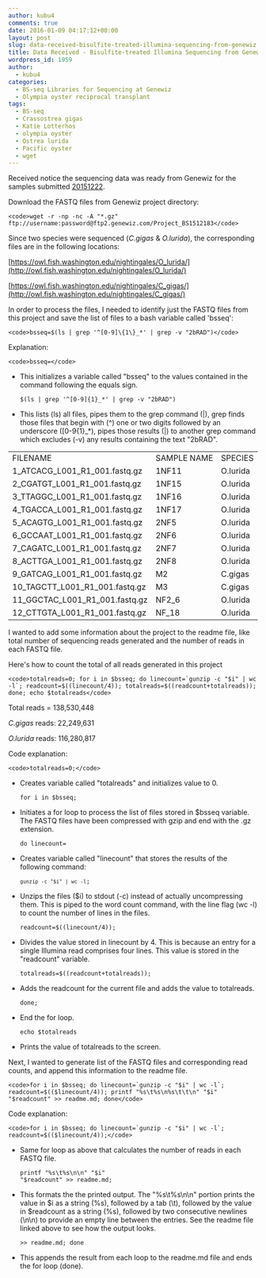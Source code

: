 ```yaml
---
author: kubu4
comments: true
date: 2016-01-09 04:17:12+00:00
layout: post
slug: data-received-bisulfite-treated-illumina-sequencing-from-genewiz
title: Data Received - Bisulfite-treated Illumina Sequencing from Genewiz
wordpress_id: 1959
author:
  - kubu4
categories:
  - BS-seq Libraries for Sequencing at Genewiz
  - Olympia oyster reciprocal transplant
tags:
  - BS-seq
  - Crassostrea gigas
  - Katie Lotterhos
  - olympia oyster
  - Ostrea lurida
  - Pacific oyster
  - wget
---
```


Received notice the sequencing data was ready from Genewiz for the samples submitted [20151222](2015/12/22/sample-submission-bs-seq-library-pool-to-genewiz.html).

Download the FASTQ files from Genewiz project directory:


    
    <code>wget -r -np -nc -A "*.gz" ftp://username:password@ftp2.genewiz.com/Project_BS1512183</code>



Since two species were sequenced (_C.gigas_ & _O.lurida_), the corresponding files are in the following locations:

[https://owl.fish.washington.edu/nightingales/O_lurida/](http://owl.fish.washington.edu/nightingales/O_lurida/)

[https://owl.fish.washington.edu/nightingales/C_gigas/](http://owl.fish.washington.edu/nightingales/C_gigas/)



In order to process the files, I needed to identify just the FASTQ files from this project and save the list of files to a bash variable called 'bsseq':


    
    <code>bsseq=$(ls | grep '^[0-9]\{1\}_*' | grep -v "2bRAD")</code>



Explanation:


    
    <code>bsseq=</code>







  * This initializes a variable called "bsseq" to the values contained in the command following the equals sign.




    
    <code>$(ls | grep '^[0-9]\{1\}_*' | grep -v "2bRAD")</code>







  * This lists (ls) all files, pipes them to the grep command (|), grep finds those files that begin with (^) one or two digits followed by an underscore ([0-9{1}_*), pipes those results (|) to another grep command which excludes (-v) any results containing the text "2bRAD".





<table cellpadding="0" cellspacing="0" border="0" dir="ltr" > 
<tbody >
<tr >

<td data-sheets-value="[null,2,"1_ATCACG_L001_R1_001.fastq.gz"]" >FILENAME
</td>

<td data-sheets-value="[null,2,"1_ATCACG_L001_R1_001.fastq.gz"]" >SAMPLE NAME
</td>

<td data-sheets-value="[null,2,"1_ATCACG_L001_R1_001.fastq.gz"]" >SPECIES
</td>
</tr>
<tr >

<td data-sheets-value="[null,2,"1_ATCACG_L001_R1_001.fastq.gz"]" >1_ATCACG_L001_R1_001.fastq.gz
</td>

<td data-sheets-value="[null,2,"1_ATCACG_L001_R1_001.fastq.gz"]" >1NF11
</td>

<td data-sheets-value="[null,2,"1_ATCACG_L001_R1_001.fastq.gz"]" >O.lurida
</td>
</tr>
<tr >

<td data-sheets-value="[null,2,"2_CGATGT_L001_R1_001.fastq.gz"]" >2_CGATGT_L001_R1_001.fastq.gz
</td>

<td data-sheets-value="[null,2,"2_CGATGT_L001_R1_001.fastq.gz"]" >1NF15
</td>

<td data-sheets-value="[null,2,"2_CGATGT_L001_R1_001.fastq.gz"]" >O.lurida
</td>
</tr>
<tr >

<td data-sheets-value="[null,2,"3_TTAGGC_L001_R1_001.fastq.gz"]" >3_TTAGGC_L001_R1_001.fastq.gz
</td>

<td data-sheets-value="[null,2,"3_TTAGGC_L001_R1_001.fastq.gz"]" >1NF16
</td>

<td data-sheets-value="[null,2,"3_TTAGGC_L001_R1_001.fastq.gz"]" >O.lurida
</td>
</tr>
<tr >

<td data-sheets-value="[null,2,"4_TGACCA_L001_R1_001.fastq.gz"]" >4_TGACCA_L001_R1_001.fastq.gz
</td>

<td data-sheets-value="[null,2,"4_TGACCA_L001_R1_001.fastq.gz"]" >1NF17
</td>

<td data-sheets-value="[null,2,"4_TGACCA_L001_R1_001.fastq.gz"]" >O.lurida
</td>
</tr>
<tr >

<td data-sheets-value="[null,2,"5_ACAGTG_L001_R1_001.fastq.gz"]" >5_ACAGTG_L001_R1_001.fastq.gz
</td>

<td data-sheets-value="[null,2,"5_ACAGTG_L001_R1_001.fastq.gz"]" >2NF5
</td>

<td data-sheets-value="[null,2,"5_ACAGTG_L001_R1_001.fastq.gz"]" >O.lurida
</td>
</tr>
<tr >

<td data-sheets-value="[null,2,"6_GCCAAT_L001_R1_001.fastq.gz"]" >6_GCCAAT_L001_R1_001.fastq.gz
</td>

<td data-sheets-value="[null,2,"6_GCCAAT_L001_R1_001.fastq.gz"]" >2NF6
</td>

<td data-sheets-value="[null,2,"6_GCCAAT_L001_R1_001.fastq.gz"]" >O.lurida
</td>
</tr>
<tr >

<td data-sheets-value="[null,2,"7_CAGATC_L001_R1_001.fastq.gz"]" >7_CAGATC_L001_R1_001.fastq.gz
</td>

<td data-sheets-value="[null,2,"7_CAGATC_L001_R1_001.fastq.gz"]" >2NF7
</td>

<td data-sheets-value="[null,2,"7_CAGATC_L001_R1_001.fastq.gz"]" >O.lurida
</td>
</tr>
<tr >

<td data-sheets-value="[null,2,"8_ACTTGA_L001_R1_001.fastq.gz"]" >8_ACTTGA_L001_R1_001.fastq.gz
</td>

<td data-sheets-value="[null,2,"8_ACTTGA_L001_R1_001.fastq.gz"]" >2NF8
</td>

<td data-sheets-value="[null,2,"8_ACTTGA_L001_R1_001.fastq.gz"]" >O.lurida
</td>
</tr>
<tr >

<td data-sheets-value="[null,2,"9_GATCAG_L001_R1_001.fastq.gz"]" >9_GATCAG_L001_R1_001.fastq.gz
</td>

<td data-sheets-value="[null,2,"9_GATCAG_L001_R1_001.fastq.gz"]" >M2
</td>

<td data-sheets-value="[null,2,"9_GATCAG_L001_R1_001.fastq.gz"]" >C.gigas
</td>
</tr>
<tr >

<td data-sheets-value="[null,2,"10_TAGCTT_L001_R1_001.fastq.gz"]" >10_TAGCTT_L001_R1_001.fastq.gz
</td>

<td data-sheets-value="[null,2,"10_TAGCTT_L001_R1_001.fastq.gz"]" >M3
</td>

<td data-sheets-value="[null,2,"10_TAGCTT_L001_R1_001.fastq.gz"]" >C.gigas
</td>
</tr>
<tr >

<td data-sheets-value="[null,2,"11_GGCTAC_L001_R1_001.fastq.gz"]" >11_GGCTAC_L001_R1_001.fastq.gz
</td>

<td data-sheets-value="[null,2,"11_GGCTAC_L001_R1_001.fastq.gz"]" >NF2_6
</td>

<td data-sheets-value="[null,2,"11_GGCTAC_L001_R1_001.fastq.gz"]" >O.lurida
</td>
</tr>
<tr >

<td data-sheets-value="[null,2,"12_CTTGTA_L001_R1_001.fastq.gz"]" >12_CTTGTA_L001_R1_001.fastq.gz
</td>

<td data-sheets-value="[null,2,"12_CTTGTA_L001_R1_001.fastq.gz"]" >NF_18
</td>

<td data-sheets-value="[null,2,"12_CTTGTA_L001_R1_001.fastq.gz"]" >O.lurida
</td>
</tr>
</tbody>
</table>



I wanted to add some information about the project to the readme file, like total number of sequencing reads generated and the number of reads in each FASTQ file.

Here's how to count the total of all reads generated in this project


    
    <code>totalreads=0; for i in $bsseq; do linecount=`gunzip -c "$i" | wc -l`; readcount=$((linecount/4)); totalreads=$((readcount+totalreads)); done; echo $totalreads</code>



Total reads = 138,530,448

_C.gigas_ reads: 22,249,631

_O.lurida_ reads: 116,280,817

Code explanation:


    
    <code>totalreads=0;</code>







  * Creates variable called "totalreads" and initializes value to 0.




    
    <code>for i in $bsseq;</code>







  * Initiates a for loop to process the list of files stored in $bsseq variable. The FASTQ files have been compressed with gzip and end with the .gz extension.




    
    <code>do linecount=</code>







  * Creates variable called "linecount" that stores the results of the following command:




    
    <code>`gunzip -c "$i" | wc -l`;</code>







  * Unzips the files ($i) to stdout (-c) instead of actually uncompressing them. This is piped to the word count command, with the line flag (wc -l) to count the number of lines in the files.




    
    <code>readcount=$((linecount/4));</code>







  * Divides the value stored in linecount by 4. This is because an entry for a single Illumina read comprises four lines. This value is stored in the "readcount" variable.




    
    <code>totalreads=$((readcount+totalreads));</code>







  * Adds the readcount for the current file and adds the value to totalreads.




    
    <code>done;</code>







  * End the for loop.




    
    <code>echo $totalreads</code>







  * Prints the value of totalreads to the screen.



Next, I wanted to generate list of the FASTQ files and corresponding read counts, and append this information to the readme file.


    
    <code>for i in $bsseq; do linecount=`gunzip -c "$i" | wc -l`; readcount=$(($linecount/4)); printf "%s\t%s\n%s\t\t\n" "$i" "$readcount" >> readme.md; done</code>



Code explanation:


    
    <code>for i in $bsseq; do linecount=`gunzip -c "$i" | wc -l`; readcount=$(($linecount/4));</code>







  * Same for loop as above that calculates the number of reads in each FASTQ file.




    
    <code>printf "%s\t%s\n\n" "$i" "$readcount" >> readme.md;</code>







  * This formats the the printed output. The "%s\t%s\n\n" portion prints the value in $i as a string (%s), followed by a tab (\t), followed by the value in $readcount as a string (%s), followed by two consecutive newlines (\n\n) to provide an empty line between the entries. See the readme file linked above to see how the output looks.




    
    <code>>> readme.md; done</code>







  * This appends the result from each loop to the readme.md file and ends the for loop (done).




